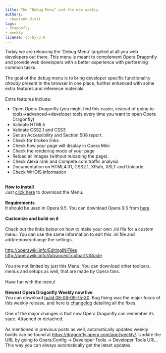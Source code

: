 ```yaml
---
title: The “Debug Menu” and the new weekly
authors:
- shwetank-dixit
tags:
- dragonfly
- weekly
license: cc-by-3.0
---
```

Today we are releasing the ‘Debug Menu’ targeted at all you web developers out there. This menu is meant to complement Opera Dragonfly and provide web developers with a better experience with performing common tasks.<br/><br/>The goal of the debug menu is to bring developer specific functionality <i>already present</i> in the browser in one place, further enhanced with some extra features and reference materials.<br/><br/>Extra features include:<br/><ul class="bullets"><li> Open Opera Dragonfly (you might find this easier, instead of going to tools-&gt;advanced-&gt;developer tools every time you want to open Opera Dragonfly)</li><li> Validate HTML5</li><li> Validate CSS2.1 and CSS3</li><li> Get an Accessibility and Section 508 report.</li><li> Check for broken links.</li><li> Check how your page will display in Opera Mini</li><li> Check the rendering mode of your page</li><li> Reload all images (without reloading the page).</li><li> Check Alexa rank and Compete.com traffic analysis</li><li> Documentation on HTML4.01, CSS2.1, XPath, XSLT and Unicode.</li><li> Check WHOIS information</li></ul><br/><strong>How to install</strong><br/>Just <a href="http://people.opera.com/shwetankd/debugmenu/DebugMenu.ini" target="_blank">click here</a> to download the Menu.<br/><br/><strong>Requirements</strong><br/>It should be used in Opera 9.5. You can download Opera 9.5 from <a href="https://www.opera.com/download/" target="_blank">here</a>.<br/><br/><strong>Customize and build on it</strong><br/><br/>Check out the links below on how to make your own .ini file for a custom menu. You can use the same information to edit this .ini file and add/remove/change the settings.<br/><br/><a href="http://operawiki.info/EditingINIFiles" target="_blank">http://operawiki.info/EditingINIFiles</a><br/><a href="http://operawiki.info/AdvancedToolbarINIGuide" target="_blank">http://operawiki.info/AdvancedToolbarINIGuide</a><br/><br/>You are not limited by just this Menu. You can download other toolbars, menus and setups as well, that are made by Opera fans.<br/><br/>Have fun with the menu!<br/><br/><strong>Newest Opera Dragonfly Weekly now live</strong><br/>You can download <a href="http://dragonfly.opera.com/app/weekly/zips/protocol-3/Opera-Dragonfly-08-06-09-15-30.zip" target="_blank">build 08-06-09-15-30</a>. Bug fixing was the major focus of this weekly release, and here is <a href="https://dragonfly.opera.com/app/weekly/zips/protocol-3/changelog-08-06-09-15-30.txt" target="_blank">changelog</a> detailing all the fixes.<br/><br/>One of the major changes is that now Opera Dragonfly can remember its state. Attached or detached.<br/><br/>As mentioned in previous posts as well, automatically updated weekly builds can be found at <a href="https://dragonfly.opera.com/app/weekly/" target="_blank">https://dragonfly.opera.com/app/weekly/</a>. Update the URL by going to Opera:Config -&gt; Developer Tools -&gt; Developer Tools URL . This way you can always automatically get the latest updates.<br/><br/>

